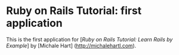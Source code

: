 # Ruby on Rails Tutorial: first application
This is the first application for  [*Ruby on Rails Tutorial: Learn Rails by Example*] by [Michale Hart] (http://michalehartl.com). 
